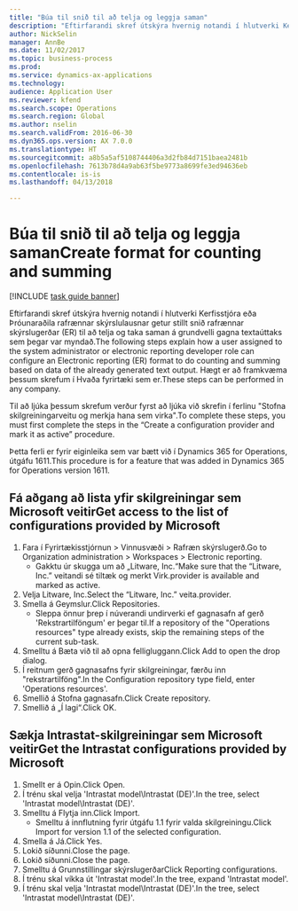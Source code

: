 ```yaml
--- 
title: "Búa til snið til að telja og leggja saman"
description: "Eftirfarandi skref útskýra hvernig notandi í hlutverki Kerfisstjóra eða Þróunaraðila rafrænnar skýrslulausnar getur stillt snið rafrænnar skýrslugerðar (ER) til að telja og taka saman á grundvelli gagna textaúttaks sem þegar var myndað."
author: NickSelin
manager: AnnBe
ms.date: 11/02/2017
ms.topic: business-process
ms.prod: 
ms.service: dynamics-ax-applications
ms.technology: 
audience: Application User
ms.reviewer: kfend
ms.search.scope: Operations
ms.search.region: Global
ms.author: nselin
ms.search.validFrom: 2016-06-30
ms.dyn365.ops.version: AX 7.0.0
ms.translationtype: HT
ms.sourcegitcommit: a8b5a5af5108744406a3d2fb84d7151baea2481b
ms.openlocfilehash: 7613b78d4a9ab63f5be9773a8699fe3ed94636eb
ms.contentlocale: is-is
ms.lasthandoff: 04/13/2018

---
```

# <a name="create-format-for-counting-and-summing"></a><span data-ttu-id="1929a-103">Búa til snið til að telja og leggja saman</span><span class="sxs-lookup"><span data-stu-id="1929a-103">Create format for counting and summing</span></span> 

[!INCLUDE [task guide banner](../../includes/task-guide-banner.md)]

<span data-ttu-id="1929a-104">Eftirfarandi skref útskýra hvernig notandi í hlutverki Kerfisstjóra eða Þróunaraðila rafrænnar skýrslulausnar getur stillt snið rafrænnar skýrslugerðar (ER) til að telja og taka saman á grundvelli gagna textaúttaks sem þegar var myndað.</span><span class="sxs-lookup"><span data-stu-id="1929a-104">The following steps explain how a user assigned to the system administrator or electronic reporting developer role can configure an Electronic reporting (ER) format to do counting and summing based on data of the already generated text output.</span></span> <span data-ttu-id="1929a-105">Hægt er að framkvæma þessum skrefum í Hvaða fyrirtæki sem er.</span><span class="sxs-lookup"><span data-stu-id="1929a-105">These steps can be performed in any company.</span></span>

<span data-ttu-id="1929a-106">Til að ljúka þessum skrefum verður fyrst að ljúka við skrefin í ferlinu "Stofna skilgreiningarveitu og merkja hana sem virka".</span><span class="sxs-lookup"><span data-stu-id="1929a-106">To complete these steps, you must first complete the steps in the “Create a configuration provider and mark it as active” procedure.</span></span>

<span data-ttu-id="1929a-107">Þetta ferli er fyrir eiginleika sem var bætt við í Dynamics 365 for Operations, útgáfu 1611.</span><span class="sxs-lookup"><span data-stu-id="1929a-107">This procedure is for a feature that was added in Dynamics 365 for Operations version 1611.</span></span>


## <a name="get-access-to-the-list-of-configurations-provided-by-microsoft"></a><span data-ttu-id="1929a-108">Fá aðgang að lista yfir skilgreiningar sem Microsoft veitir</span><span class="sxs-lookup"><span data-stu-id="1929a-108">Get access to the list of configurations provided by Microsoft</span></span>
1. <span data-ttu-id="1929a-109">Fara í Fyrirtækisstjórnun > Vinnusvæði > Rafræn skýrslugerð.</span><span class="sxs-lookup"><span data-stu-id="1929a-109">Go to Organization administration > Workspaces > Electronic reporting.</span></span>
    * <span data-ttu-id="1929a-110">Gakktu úr skugga um að „Litware, Inc.“</span><span class="sxs-lookup"><span data-stu-id="1929a-110">Make sure that the “Litware, Inc.”</span></span> <span data-ttu-id="1929a-111">veitandi sé tiltæk og merkt Virk.</span><span class="sxs-lookup"><span data-stu-id="1929a-111">provider is available and marked as active.</span></span>  
2. <span data-ttu-id="1929a-112">Velja Litware, Inc.</span><span class="sxs-lookup"><span data-stu-id="1929a-112">Select the “Litware, Inc.”</span></span> <span data-ttu-id="1929a-113">veita.</span><span class="sxs-lookup"><span data-stu-id="1929a-113">provider.</span></span>
3. <span data-ttu-id="1929a-114">Smella á Geymslur.</span><span class="sxs-lookup"><span data-stu-id="1929a-114">Click Repositories.</span></span>
    * <span data-ttu-id="1929a-115">Sleppa önnur þrep í núverandi undirverki ef gagnasafn af gerð 'Rekstrartilföngum' er þegar til.</span><span class="sxs-lookup"><span data-stu-id="1929a-115">If a repository of the "Operations resources" type already exists, skip the remaining steps of the current sub-task.</span></span>  
4. <span data-ttu-id="1929a-116">Smelltu á Bæta við til að opna felligluggann.</span><span class="sxs-lookup"><span data-stu-id="1929a-116">Click Add to open the drop dialog.</span></span>
5. <span data-ttu-id="1929a-117">Í reitnum gerð gagnasafns fyrir skilgreiningar, færðu inn "rekstrartilföng".</span><span class="sxs-lookup"><span data-stu-id="1929a-117">In the Configuration repository type field, enter 'Operations resources'.</span></span>
6. <span data-ttu-id="1929a-118">Smellið á Stofna gagnasafn.</span><span class="sxs-lookup"><span data-stu-id="1929a-118">Click Create repository.</span></span>
7. <span data-ttu-id="1929a-119">Smellið á „Í lagi“.</span><span class="sxs-lookup"><span data-stu-id="1929a-119">Click OK.</span></span>

## <a name="get-the-intrastat-configurations-provided-by-microsoft"></a><span data-ttu-id="1929a-120">Sækja Intrastat-skilgreiningar sem Microsoft veitir</span><span class="sxs-lookup"><span data-stu-id="1929a-120">Get the Intrastat configurations provided by Microsoft</span></span>
1. <span data-ttu-id="1929a-121">Smellt er á Opin.</span><span class="sxs-lookup"><span data-stu-id="1929a-121">Click Open.</span></span>
2. <span data-ttu-id="1929a-122">Í trénu skal velja 'Intrastat model\Intrastat (DE)'.</span><span class="sxs-lookup"><span data-stu-id="1929a-122">In the tree, select 'Intrastat model\Intrastat (DE)'.</span></span>
3. <span data-ttu-id="1929a-123">Smelltu á Flytja inn.</span><span class="sxs-lookup"><span data-stu-id="1929a-123">Click Import.</span></span>
    * <span data-ttu-id="1929a-124">Smelltu á innflutning fyrir útgáfu 1.1 fyrir valda skilgreiningu.</span><span class="sxs-lookup"><span data-stu-id="1929a-124">Click Import for version 1.1 of the selected configuration.</span></span>  
4. <span data-ttu-id="1929a-125">Smella á Já.</span><span class="sxs-lookup"><span data-stu-id="1929a-125">Click Yes.</span></span>
5. <span data-ttu-id="1929a-126">Lokið síðunni.</span><span class="sxs-lookup"><span data-stu-id="1929a-126">Close the page.</span></span>
6. <span data-ttu-id="1929a-127">Lokið síðunni.</span><span class="sxs-lookup"><span data-stu-id="1929a-127">Close the page.</span></span>
7. <span data-ttu-id="1929a-128">Smelltu á Grunnstillingar skýrslugerðar</span><span class="sxs-lookup"><span data-stu-id="1929a-128">Click Reporting configurations.</span></span>
8. <span data-ttu-id="1929a-129">Í trénu skal víkka út 'Intrastat model'.</span><span class="sxs-lookup"><span data-stu-id="1929a-129">In the tree, expand 'Intrastat model'.</span></span>
9. <span data-ttu-id="1929a-130">Í trénu skal velja 'Intrastat model\Intrastat (DE)'.</span><span class="sxs-lookup"><span data-stu-id="1929a-130">In the tree, select 'Intrastat model\Intrastat (DE)'.</span></span>


